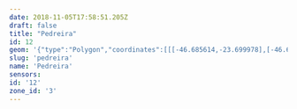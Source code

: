 ```yaml
---
date: 2018-11-05T17:58:51.205Z
draft: false
title: "Pedreira"
id: 12
geom: '{"type":"Polygon","coordinates":[[[-46.685614,-23.699978],[-46.684226,-23.700668],[-46.681228,-23.701708],[-46.678718,-23.702339],[-46.674198,-23.70318],[-46.671545,-23.704284],[-46.669539,-23.70741],[-46.669176,-23.713744],[-46.668437,-23.715627],[-46.666935,-23.71746],[-46.665424,-23.718706],[-46.662392,-23.720261],[-46.658784,-23.72147],[-46.656898,-23.723131],[-46.654864,-23.728075],[-46.653908,-23.729009],[-46.647355,-23.727718],[-46.646895,-23.727462],[-46.646775,-23.727327],[-46.646693,-23.727065],[-46.64629,-23.726826],[-46.645936,-23.726877],[-46.64586,-23.726981],[-46.645759,-23.727005],[-46.644951,-23.726633],[-46.644399,-23.726626],[-46.644289,-23.726424],[-46.644232,-23.726104],[-46.644372,-23.724786],[-46.644223,-23.72378],[-46.644028,-23.723353],[-46.643906,-23.723291],[-46.643692,-23.723316],[-46.643303,-23.722948],[-46.643263,-23.722507],[-46.643083,-23.722484],[-46.642999,-23.72232],[-46.642927,-23.722335],[-46.642921,-23.722476],[-46.642814,-23.722425],[-46.642641,-23.722458],[-46.642156,-23.722312],[-46.641738,-23.722092],[-46.641673,-23.722141],[-46.641971,-23.722422],[-46.642507,-23.722641],[-46.642832,-23.723097],[-46.642826,-23.723411],[-46.643178,-23.723423],[-46.643356,-23.723753],[-46.643486,-23.724199],[-46.643425,-23.72446],[-46.643523,-23.724786],[-46.643431,-23.725249],[-46.643323,-23.725477],[-46.643097,-23.725828],[-46.642934,-23.725946],[-46.642602,-23.726002],[-46.642477,-23.725911],[-46.642092,-23.725858],[-46.641946,-23.725947],[-46.641952,-23.726107],[-46.641856,-23.726197],[-46.641296,-23.726182],[-46.63968,-23.725377],[-46.639592,-23.725185],[-46.639591,-23.724672],[-46.639741,-23.724408],[-46.639901,-23.724282],[-46.639768,-23.723081],[-46.639548,-23.723126],[-46.639429,-23.723619],[-46.639066,-23.724116],[-46.639022,-23.724309],[-46.638681,-23.724696],[-46.638452,-23.724836],[-46.637692,-23.724736],[-46.637154,-23.724501],[-46.636358,-23.724384],[-46.636075,-23.724062],[-46.63631,-23.723677],[-46.636278,-23.723501],[-46.636164,-23.723423],[-46.636127,-23.723265],[-46.636185,-23.72291],[-46.636039,-23.722675],[-46.635464,-23.722658],[-46.635305,-23.722481],[-46.635209,-23.722465],[-46.635026,-23.722194],[-46.635029,-23.721782],[-46.635537,-23.721031],[-46.635569,-23.720831],[-46.635506,-23.720747],[-46.63534,-23.72075],[-46.635072,-23.720912],[-46.634737,-23.721011],[-46.634588,-23.721128],[-46.634134,-23.721203],[-46.633997,-23.721286],[-46.633864,-23.721285],[-46.633667,-23.721174],[-46.63343,-23.720959],[-46.633381,-23.720868],[-46.633418,-23.720737],[-46.633233,-23.720603],[-46.63318,-23.720477],[-46.633049,-23.720429],[-46.633001,-23.720327],[-46.632807,-23.720325],[-46.632717,-23.720186],[-46.632523,-23.720132],[-46.632422,-23.719891],[-46.632251,-23.719895],[-46.632243,-23.719809],[-46.631967,-23.719569],[-46.631903,-23.719456],[-46.631923,-23.719317],[-46.631718,-23.719105],[-46.631823,-23.718851],[-46.631621,-23.718493],[-46.631564,-23.71831],[-46.631595,-23.718117],[-46.631515,-23.718023],[-46.631414,-23.718027],[-46.631284,-23.718179],[-46.631247,-23.7184],[-46.631143,-23.71851],[-46.631114,-23.718716],[-46.631191,-23.718812],[-46.63119,-23.719288],[-46.631074,-23.719545],[-46.631118,-23.719639],[-46.631062,-23.719769],[-46.630931,-23.719797],[-46.63093,-23.720081],[-46.630601,-23.719947],[-46.630434,-23.7198],[-46.629886,-23.719006],[-46.629209,-23.718601],[-46.629197,-23.718519],[-46.629336,-23.718336],[-46.629297,-23.71812],[-46.628651,-23.717561],[-46.628448,-23.717479],[-46.62832,-23.717176],[-46.627838,-23.717096],[-46.627793,-23.716817],[-46.627889,-23.716559],[-46.627578,-23.716366],[-46.627257,-23.716293],[-46.626358,-23.716446],[-46.625487,-23.716481],[-46.625134,-23.716352],[-46.624446,-23.716325],[-46.623783,-23.716214],[-46.623447,-23.716083],[-46.623166,-23.71609],[-46.622514,-23.715828],[-46.622045,-23.715493],[-46.621199,-23.71508],[-46.620984,-23.714691],[-46.620615,-23.714281],[-46.620272,-23.714085],[-46.620024,-23.71386],[-46.619683,-23.713822],[-46.619135,-23.713464],[-46.618754,-23.713076],[-46.618201,-23.712729],[-46.617664,-23.71222],[-46.617586,-23.711745],[-46.617193,-23.711203],[-46.617062,-23.711145],[-46.616768,-23.710812],[-46.616671,-23.710584],[-46.616802,-23.710168],[-46.616661,-23.709925],[-46.616601,-23.709614],[-46.616919,-23.708891],[-46.616317,-23.708813],[-46.616451,-23.708257],[-46.616897,-23.707975],[-46.617279,-23.708421],[-46.618361,-23.707753],[-46.618397,-23.707723],[-46.618289,-23.707641],[-46.618321,-23.707596],[-46.61869,-23.707382],[-46.619178,-23.707355],[-46.621068,-23.707059],[-46.621403,-23.707102],[-46.622165,-23.706492],[-46.622068,-23.706379],[-46.621798,-23.706286],[-46.621801,-23.706186],[-46.622723,-23.705707],[-46.622934,-23.70572],[-46.622929,-23.705776],[-46.62298,-23.705708],[-46.623438,-23.70575],[-46.62347,-23.705847],[-46.623832,-23.705641],[-46.623889,-23.705313],[-46.624464,-23.704816],[-46.624218,-23.704554],[-46.624174,-23.704276],[-46.623912,-23.703713],[-46.623923,-23.703264],[-46.624111,-23.703208],[-46.624204,-23.703106],[-46.624175,-23.702473],[-46.624563,-23.70224],[-46.624926,-23.702106],[-46.625447,-23.702033],[-46.625769,-23.70204],[-46.626288,-23.702285],[-46.626632,-23.702225],[-46.626738,-23.702059],[-46.626886,-23.701451],[-46.62711,-23.701169],[-46.627908,-23.70093],[-46.62818,-23.700694],[-46.628669,-23.700792],[-46.628623,-23.70027],[-46.629091,-23.699743],[-46.62913,-23.69959],[-46.629017,-23.69813],[-46.629178,-23.697761],[-46.62925,-23.697697],[-46.62932,-23.69774],[-46.629367,-23.697625],[-46.630256,-23.697417],[-46.630234,-23.697216],[-46.63036,-23.697006],[-46.630717,-23.696725],[-46.631032,-23.696742],[-46.631323,-23.696541],[-46.631805,-23.696454],[-46.632015,-23.696695],[-46.632079,-23.69668],[-46.632384,-23.696303],[-46.63169,-23.694879],[-46.631582,-23.694769],[-46.631119,-23.694538],[-46.631734,-23.693274],[-46.632003,-23.693376],[-46.632033,-23.69328],[-46.632442,-23.693022],[-46.632067,-23.69251],[-46.632302,-23.692366],[-46.632189,-23.692218],[-46.632434,-23.692069],[-46.632612,-23.692291],[-46.633027,-23.691622],[-46.633409,-23.691654],[-46.633578,-23.691262],[-46.633585,-23.691024],[-46.634796,-23.691059],[-46.635023,-23.690916],[-46.635108,-23.690505],[-46.635971,-23.69094],[-46.636289,-23.69127],[-46.636465,-23.692003],[-46.636447,-23.692574],[-46.637647,-23.692855],[-46.638781,-23.693244],[-46.639269,-23.693471],[-46.639872,-23.693482],[-46.640442,-23.693652],[-46.641744,-23.693692],[-46.642156,-23.693774],[-46.642835,-23.694121],[-46.642929,-23.694238],[-46.643499,-23.694407],[-46.643685,-23.694674],[-46.643899,-23.694656],[-46.643922,-23.693706],[-46.644146,-23.693351],[-46.644208,-23.693065],[-46.644621,-23.692259],[-46.644992,-23.692474],[-46.645485,-23.692573],[-46.646136,-23.691671],[-46.646276,-23.691103],[-46.646361,-23.690974],[-46.648575,-23.690593],[-46.64929,-23.690774],[-46.649483,-23.690757],[-46.650066,-23.688758],[-46.651876,-23.687563],[-46.652232,-23.687185],[-46.652485,-23.686656],[-46.653139,-23.685775],[-46.653159,-23.68539],[-46.653064,-23.685109],[-46.661148,-23.689725],[-46.661673,-23.689529],[-46.662164,-23.68928],[-46.662411,-23.689078],[-46.662814,-23.688922],[-46.662997,-23.688925],[-46.663579,-23.689124],[-46.66447,-23.688937],[-46.664872,-23.688968],[-46.665521,-23.689151],[-46.665839,-23.689176],[-46.666574,-23.688769],[-46.66746,-23.688616],[-46.667822,-23.688606],[-46.668155,-23.688746],[-46.668473,-23.688696],[-46.668824,-23.688735],[-46.669231,-23.688574],[-46.669727,-23.688272],[-46.67014,-23.688133],[-46.670262,-23.68841],[-46.671073,-23.689644],[-46.671574,-23.690231],[-46.672049,-23.690654],[-46.672412,-23.690822],[-46.67292,-23.690942],[-46.673198,-23.691138],[-46.673711,-23.691358],[-46.673836,-23.691503],[-46.673896,-23.691897],[-46.674439,-23.692164],[-46.674589,-23.692396],[-46.675592,-23.693003],[-46.675816,-23.693065],[-46.675974,-23.692957],[-46.676391,-23.692844],[-46.676933,-23.692982],[-46.67733,-23.693201],[-46.677537,-23.693618],[-46.678647,-23.694731],[-46.678722,-23.694879],[-46.679155,-23.695202],[-46.679587,-23.695277],[-46.680045,-23.695486],[-46.680268,-23.695368],[-46.680667,-23.69527],[-46.682098,-23.69517],[-46.682614,-23.69526],[-46.682924,-23.695393],[-46.682981,-23.695482],[-46.682903,-23.695755],[-46.683162,-23.695861],[-46.683362,-23.696224],[-46.682959,-23.696347],[-46.682862,-23.696524],[-46.68301,-23.696582],[-46.683438,-23.697568],[-46.683945,-23.698292],[-46.684011,-23.698565],[-46.684348,-23.69876],[-46.684853,-23.698697],[-46.685176,-23.698915],[-46.685405,-23.699177],[-46.685325,-23.699358],[-46.685614,-23.699978]]]}'
slug: 'pedreira'
name: 'Pedreira'
sensors:
id: '12'
zone_id: '3'
---
```

		